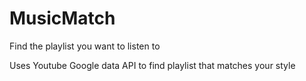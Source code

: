 # MusicMatch
Find the playlist you want to listen to

Uses Youtube Google data API to find playlist that matches your style
